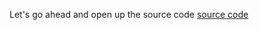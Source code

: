 Let's go ahead and open up the source code <a href="https://github.com/miguelgrinberg/microblog/" target="_blank">source code</a>